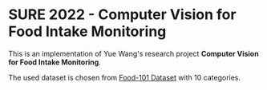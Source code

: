 # SURE 2022 - Computer Vision for Food Intake Monitoring
This is an implementation of Yue Wang's research project **Computer Vision for Food Intake Monitoring**. 

The used dataset is chosen from [Food-101 Dataset](https://data.vision.ee.ethz.ch/cvl/datasets_extra/food-101/) with 10 categories.
